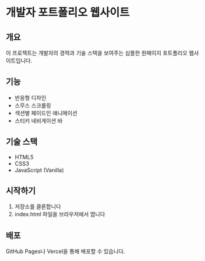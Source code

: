 # 개발자 포트폴리오 웹사이트

## 개요

이 프로젝트는 개발자의 경력과 기술 스택을 보여주는 심플한 원페이지 포트폴리오 웹사이트입니다.

## 기능

- 반응형 디자인
- 스무스 스크롤링
- 섹션별 페이드인 애니메이션
- 스티키 네비게이션 바

## 기술 스택

- HTML5
- CSS3
- JavaScript (Vanilla)

## 시작하기

1. 저장소를 클론합니다
2. index.html 파일을 브라우저에서 엽니다

## 배포

GitHub Pages나 Vercel을 통해 배포할 수 있습니다.
